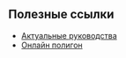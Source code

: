 ## Полезные ссылки
* [Актуальные руководства](kotlinlang.org/docs/tutorials)
* [Онлайн полигон](try.kotl.in)
